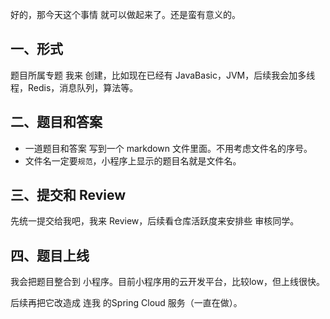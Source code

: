 好的，那今天这个事情 就可以做起来了。还是蛮有意义的。

## 一、形式

  题目所属专题 我来 创建，比如现在已经有  JavaBasic，JVM，后续我会加多线程，Redis，消息队列，算法等。

## 二、题目和答案

  - 一道题目和答案 写到一个 markdown 文件里面。不用考虑文件名的序号。  
  - 文件名一定要`规范`，小程序上显示的题目名就是文件名。


## 三、提交和 Review

   先统一提交给我吧，我来 Review，后续看仓库活跃度来安排些 审核同学。

## 四、题目上线

我会把题目整合到 小程序。目前小程序用的云开发平台，比较low，但上线很快。

后续再把它改造成 连我 的Spring Cloud 服务（一直在做）。
